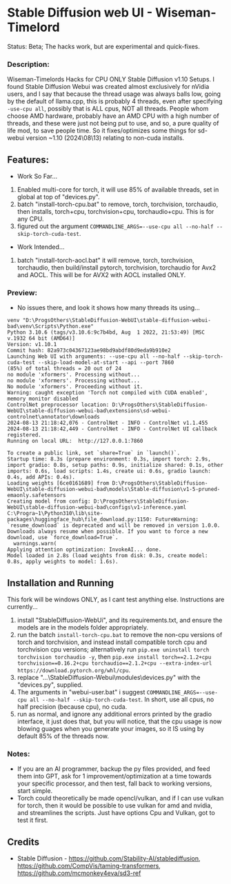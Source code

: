 # Stable Diffusion web UI - Wiseman-Timelord
Status: Beta; The hacks work, but are experimental and quick-fixes.

### Description:
Wiseman-Timelords Hacks for CPU ONLY Stable Diffusion v1.10 Setups. I found Stable Diffusion Webui was created almost exclusively for nVidia users, and I say that because the thread usage was always balls low, going by the default of llama.cpp, this is probably 4 threads, even after specifying `-use-cpu all`, possibly that is ALL cpus, NOT all threads. People whom choose AMD hardware, probably have an AMD CPU with a high number of threads, and these were just not being put to use, and so, a pure quality of life mod, to save people time. So it fixes/optimizes some things for sd-webui version ~1.10 (2024\08\13) relating to non-cuda installs.

## Features:
- Work So Far...
1. Enabled multi-core for torch, it will use 85% of available threads, set in global at top of "devices.py".
2. batch "install-torch-cpu.bat" to remove, torch, torchvision, torchaudio, then installs, torch+cpu, torchvision+cpu, torchaudio+cpu. This is for any CPU.
3. figured out the argument `COMMANDLINE_ARGS=--use-cpu all --no-half --skip-torch-cuda-test`.
- Work Intended...
1. batch "install-torch-aocl.bat" it will remove, torch, torchvision, torchaudio, then build/install pytorch, torchvision, torchaudio for Avx2 and AOCL. This will be for AVX2 with AOCL installed ONLY.

### Preview:
- No issues there, and look it shows how many threads its using...
```
venv "D:\ProgsOthers\StableDiffusion-WebUI\stable-diffusion-webui-bad\venv\Scripts\Python.exe"
Python 3.10.6 (tags/v3.10.6:9c7b4bd, Aug  1 2022, 21:53:49) [MSC v.1932 64 bit (AMD64)]
Version: v1.10.1
Commit hash: 82a973c04367123ae98bd9abdf80d9eda9b910e2
Launching Web UI with arguments: --use-cpu all --no-half --skip-torch-cuda-test --skip-load-model-at-start --api --port 7860
(85%) of total threads = 20 out of 24
no module 'xformers'. Processing without...
no module 'xformers'. Processing without...
No module 'xformers'. Proceeding without it.
Warning: caught exception 'Torch not compiled with CUDA enabled', memory monitor disabled
ControlNet preprocessor location: D:\ProgsOthers\StableDiffusion-WebUI\stable-diffusion-webui-bad\extensions\sd-webui-controlnet\annotator\downloads
2024-08-13 21:18:42,076 - ControlNet - INFO - ControlNet v1.1.455
2024-08-13 21:18:42,449 - ControlNet - INFO - ControlNet UI callback registered.
Running on local URL:  http://127.0.0.1:7860

To create a public link, set `share=True` in `launch()`.
Startup time: 8.3s (prepare environment: 0.3s, import torch: 2.9s, import gradio: 0.8s, setup paths: 0.9s, initialize shared: 0.1s, other imports: 0.6s, load scripts: 1.4s, create ui: 0.6s, gradio launch: 0.4s, add APIs: 0.4s).
Loading weights [6ce0161689] from D:\ProgsOthers\StableDiffusion-WebUI\stable-diffusion-webui-bad\models\Stable-diffusion\v1-5-pruned-emaonly.safetensors
Creating model from config: D:\ProgsOthers\StableDiffusion-WebUI\stable-diffusion-webui-bad\configs\v1-inference.yaml
C:\Progra~1\Python310\lib\site-packages\huggingface_hub\file_download.py:1150: FutureWarning: `resume_download` is deprecated and will be removed in version 1.0.0. Downloads always resume when possible. If you want to force a new download, use `force_download=True`.
  warnings.warn(
Applying attention optimization: InvokeAI... done.
Model loaded in 2.8s (load weights from disk: 0.3s, create model: 0.8s, apply weights to model: 1.6s).
```

## Installation and Running
This fork will be windows ONLY, as I cant test anything else. Instructions are currently...
1. install "StableDiffusion-WebUi", and its requirements.txt, and ensure the models are in the models folder appropriately.
2. run the batch `install-torch-cpu.bat` to remove the non-cpu versions of torch and torchvision, and instead install compatible torch cpu and torchvision cpu versions; alternatively run `pip.exe uninstall torch torchvision torchaudio -y`, then `pip.exe install torch==2.1.2+cpu torchvision==0.16.2+cpu torchaudio==2.1.2+cpu --extra-index-url https://download.pytorch.org/whl/cpu`. 
3. replace "...\StableDiffusion-Webui\modules\devices.py" with the "devices.py", supplied.
4. The arguments in "webui-user.bat" i suggest `COMMANDLINE_ARGS=--use-cpu all --no-half --skip-torch-cuda-test`. In short, use all cpus, no half precision (because cpu), no cuda.
5. run as normal, and ignore any additional errors printed by the gradio interface, it just does that, but you will notice, that the cpu usage is now blowing guages when you generate your images, so it IS using by default 85% of the threads now.

### Notes:
- If you are an AI programmer, backup the py files provided, and feed them into GPT, ask for 1 improvement/optimization at a time towards your specific processor, and then test, fall back to working versions, start simple.
- Torch could theoretically be made opencl/vulkan, and if I can use vulkan for torch, then it would be possible to use vulkan for amd and nvidia, and streamlines the scripts. Just have options Cpu and Vulkan, got to test it first.

## Credits
- Stable Diffusion - https://github.com/Stability-AI/stablediffusion, https://github.com/CompVis/taming-transformers, https://github.com/mcmonkey4eva/sd3-ref
